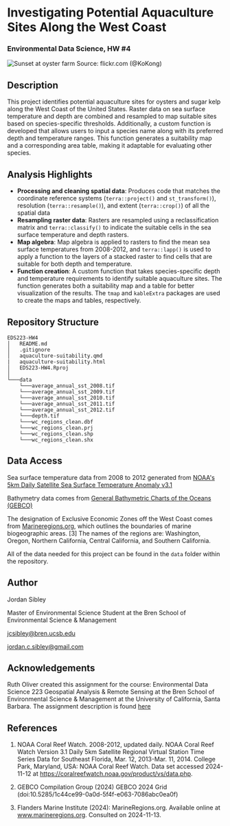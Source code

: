 # Investigating Potential Aquaculture Sites Along the West Coast

### Environmental Data Science, HW #4

![Sunset at oyster farm](https://live.staticflickr.com/2786/4413219496_dbd7cf84a4_b.jpg)
Source: flickr.com (@KoKong)

## Description 

This project identifies potential aquaculture sites for oysters and sugar kelp along the West Coast of the United States. Raster data on sea surface temperature and depth are combined and resampled to map suitable sites based on species-specific thresholds. Additionally, a custom function is developed that allows users to input a species name along with its preferred depth and temperature ranges. This function generates a suitability map and a corresponding area table, making it adaptable for evaluating other species.

## Analysis Highlights 
- **Processing and cleaning spatial data**: Produces code that matches the coordinate reference systems  (`terra::project()` and `st_transform()`), resolution (`terra::resample()`), and extent (`terra::crop()`) of all the spatial data
- **Resampling raster data**: Rasters are resampled using a reclassification matrix and `terra::classify()` to indicate the suitable cells in the sea surface temperature and depth rasters. 
- **Map algebra**: Map algebra is applied to rasters to find the mean sea surface temperatures from 2008-2012, and `terra::lapp()` is used to apply a function to the layers of a stacked raster to find cells that are suitable for both depth and temperature. 
- **Function creation**: A custom function that takes species-specific depth and temperature requirements to identify suitable aquaculture sites. The function generates both a suitability map and a table for better visualization of the results. The `tmap` and `kableExtra` packages are used to create the maps and tables, respectively.

## Repository Structure
```
EDS223-HW4
│   README.md
│   .gitignore
│   aquaculture-suitability.qmd
|   aquaculture-suitability.html
│   EDS223-HW4.Rproj    
│
└───data
    └───average_annual_sst_2008.tif
    └───average_annual_sst_2009.tif
    └───average_annual_sst_2010.tif
    └───average_annual_sst_2011.tif
    └───average_annual_sst_2012.tif
    └───depth.tif
    └───wc_regions_clean.dbf
    └───wc_regions_clean.prj
    └───wc_regions_clean.shp
    └───wc_regions_clean.shx
```  


## Data Access 

Sea surface temperature data from 2008 to 2012 generated from [NOAA's 5km Daily Satellite Sea Surface Temperature Anomaly v3.1](https://coralreefwatch.noaa.gov/product/5km/index_5km_ssta.php)

Bathymetry data comes from [General Bathymetric Charts of the Oceans (GEBCO)](https://www.gebco.net/data_and_products/gridded_bathymetry_data/#area)

The designation of Exclusive Economic Zones off the West Coast comes from [Marineregions.org](https://www.marineregions.org/eez.php), which outlines the boundaries of marine biogeographic areas. \[3\] The names of the regions are: Washington, Oregon, Northern California, Central California, and Southern California.

All of the data needed for this project can be found in the `data` folder within the repository. 

## Author 

Jordan Sibley 

Master of Environmental Science Student at the Bren School of Environmental Science & Management

jcsibley@bren.ucsb.edu

jordan.c.sibley@gmail.com 

## Acknowledgements 

Ruth Oliver created this assignment for the course: Environmental Data Science 223 Geospatial Analysis & Remote Sensing at the Bren School of Environmental Science & Management at the University of California, Santa Barbara. The assignment description is found [here](https://eds-223-geospatial.github.io/assignments/HW4.html)

## References 
1.  NOAA Coral Reef Watch. 2008-2012, updated daily. NOAA Coral Reef Watch Version 3.1 Daily 5km Satellite Regional Virtual Station Time Series Data for Southeast Florida, Mar. 12, 2013-Mar. 11, 2014. College Park, Maryland, USA: NOAA Coral Reef Watch. Data set accessed 2024-11-12 at https://coralreefwatch.noaa.gov/product/vs/data.php.

2.  GEBCO Compilation Group (2024) GEBCO 2024 Grid (doi:10.5285/1c44ce99-0a0d-5f4f-e063-7086abc0ea0f)

3.  Flanders Marine Institute (2024): MarineRegions.org. Available online at www.marineregions.org. Consulted on 2024-11-13.

